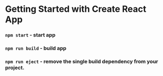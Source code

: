# Getting Started with Create React App

### `npm start` - start app

### `npm run build` - build app

### `npm run eject` - remove the single build dependency from your project.
